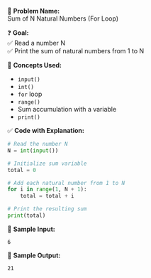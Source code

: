🧩 **Problem Name:**  
Sum of N Natural Numbers (For Loop)

❓ **Goal:**  
✅ Read a number N  
✅ Print the sum of natural numbers from 1 to N

🧠 **Concepts Used:**

- `input()`
- `int()`
- `for` loop
- `range()`
- Sum accumulation with a variable
- `print()`

✅ **Code with Explanation:**

```python
# Read the number N
N = int(input())

# Initialize sum variable
total = 0

# Add each natural number from 1 to N
for i in range(1, N + 1):
    total = total + i

# Print the resulting sum
print(total)
```

🧪 **Sample Input:**

```
6
```

🧾 **Sample Output:**

```
21
```
